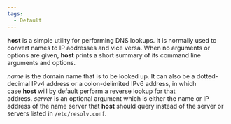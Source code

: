 ```yaml
---
tags:
  - Default
---
```


**host** is a simple utility for performing DNS lookups. It is normally used to convert names to IP addresses and vice versa. When no arguments or options are given, **host** prints a short summary of its command line arguments and options.

_name_ is the domain name that is to be looked up. It can also be a dotted-decimal IPv4 address or a colon-delimited IPv6 address, in which case **host** will by default perform a reverse lookup for that address. _server_ is an optional argument which is either the name or IP address of the name server that **host** should query instead of the server or servers listed in `/etc/resolv.conf`.